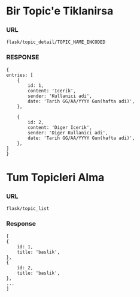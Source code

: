 # Bir Topic'e Tiklanirsa

### URL
```flask/topic_detail/TOPIC_NAME_ENCODED```

### RESPONSE

```
{
entries: [
    {
        id: 1,
        content: 'Icerik',
        sender: 'Kullanici adi',
        date: 'Tarih GG/AA/YYYY Gun(hafta adi)',
    },

    {
        id: 2,
        content: 'Diger Icerik',
        sender: 'Diger Kullanici adi',
        date: 'Tarih GG/AA/YYYY Gun(hafta adi)',
    },
]
}
```
# Tum Topicleri Alma

### URL

```flask/topic_list```

### Response

```
[
{
    id: 1,
    title: 'baslik',
},
{
    id: 2,
    title: 'baslik',
},
...
]
```

